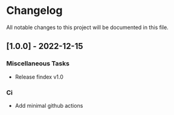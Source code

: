 # Changelog

All notable changes to this project will be documented in this file.

## [1.0.0] - 2022-12-15

### Miscellaneous Tasks

- Release findex v1.0

### Ci

- Add minimal github actions

<!-- generated by git-cliff -->

